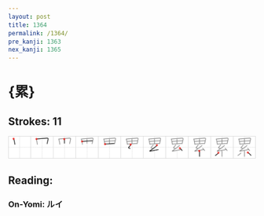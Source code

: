 ```yaml
---
layout: post
title: 1364
permalink: /1364/
pre_kanji: 1363
nex_kanji: 1365
---
```


# {累}

## Strokes: 11

<div class="stroke"><img src="../images/E7B4AF.png" /></div>

## Reading:

### On-Yomi: ルイ
